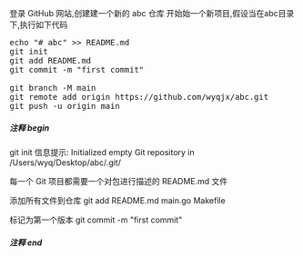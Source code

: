 登录 GitHub 网站,创建建一个新的 abc 仓库
开始始一个新项目,假设当在abc目录下,执行如下代码

<pre>
echo "# abc" >> README.md
git init
git add README.md
git commit -m "first commit"

git branch -M main
git remote add origin https://github.com/wyqjx/abc.git
git push -u origin main
</pre>



##### 注释  begin ######
git init
信息提示: Initialized empty Git repository in /Users/wyq/Desktop/abc/.git/

每一个 Git 项目都需要一个对包进行描述的 README.md 文件

添加所有文件到仓库
git add README.md main.go Makefile

标记为第一个版本
git commit -m "first commit"
##### 注释  end ######
